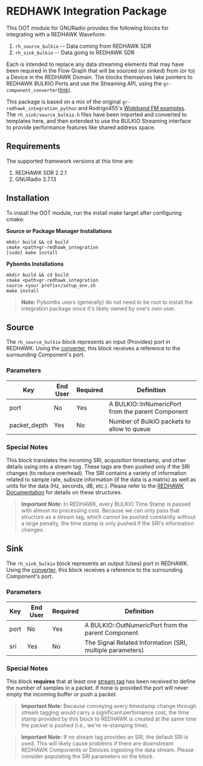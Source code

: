 # REDHAWK Integration Package

This OOT module for GNURadio provides the following blocks for integrating with a REDHAWK Waveform:

 1. `rh_source_bulkio` -- Data coming from REDHAWK SDR
 2. `rh_sink_bulkio` -- Data going to REDHAWK SDR

Each is intended to replace any data streaming elements that may have been required in the Flow Graph that will be sourced (or sinked) from (or to) a Device in the REDHAWK Domain.  The blocks themselves take pointers to REDHAWK BULKIO Ports and use the Streaming API, using the `gr-component_converter`([link][converter]).

This package is based on a mix of the original `gr-redhawk_integration_python` and Rodrigo455's [Wideband FM examples][wbfm].  The `rh_sink/source_bulkio.h` files have been imported and converted to templates here, and then extended to use the BULKIO Streaming interface to provide performance features like shared address space.

## Requirements

The supported framework versions at this time are:

 1. REDHAWK SDR 2.2.1
 2. GNURadio 3.7.13

## Installation

To install the OOT module, run the install make target after configuring cmake:

**Source or Package Manager Installations**

```
mkdir build && cd build
cmake <path>gr-redhawk_integration
[sudo] make install
```

**Pybombs Installations**

```
mkdir build && cd build
cmake <path>gr-redhawk_integration
source <your prefix>/setup_env.sh
make install
```

 > **Note:** Pybombs users (generally) do not need to be root to install the integration package since it's likely owned by one's own user.

## Source

The `rh_source_bulkio` block represents an input (Provides) port in REDHAWK.  Using the [converter][converter], this block receives a reference to the surrounding Component's port.

### Parameters

| Key | End User | Required | Definition |
| -------- | -------- | -------- | ---------- |
| port | No | Yes | A BULKIO::InNumericPort<T> from the parent Component |
| packet_depth | Yes | No | Number of BulkIO packets to allow to queue |


### Special Notes

This block translates the incoming SRI, acquisition timestamp, and other details using into a stream tag.  These tags are then pushed only if the SRI changes (to reduce overhead).  The SRI contains a variety of information related to sample rate, subsize information (if the data is a matrix) as well as units for the data (Hz, seconds, dB, etc.).  Please refer to the [REDHAWK Documentation][redhawk-docs] for details on these structures.

 > **Important Note:** In REDHAWK, every BULKIO Time Stamp is passed with almost no processing cost.  Because we can only pass that structure as a stream tag, which cannot be pushed constantly without a large penalty, the time stamp is only pushed if the SRI's information changes.

## Sink

The `rh_sink_bulkio` block represents an output (Uses) port in REDHAWK.  Using the [converter][converter], this block receives a reference to the surrounding Component's port.

### Parameters

| Key | End User | Required | Definition |
| -------- | -------- | -------- | ---------- |
| port | No | Yes | A BULKIO::OutNumericPort<T> from the parent Component |
| sri | Yes | No | The Signal Related Information (SRI, multiple parameters) |

### Special Notes

This block **requires** that at least one [stream tag](#tag-utils) has been received to define the number of samples in a packet.  If none is provided the port will never empty the incoming buffer or push a packet.

 > **Important Note:** Because conveying every timestamp change through stream tagging would carry a significant perfomance cost, the time stamp provided by this block to REDHAWK is created at the same time the packet is pushed (i.e., we're re-stamping time).

 > **Important Note:** If no stream tag provides an SRI, the default SRI is used.  This will likely cause problems if there are downstream REDHAWK Components or Devices ingesting the data stream.  Please consider populating the SRI parameters on the block.


[converter]: https://github.com/GeonTech/gr-component_converter
[wbfm]: https://github.com/rodrigo455/gnuradio-nbfm
[redhawk-docs]:  http://redhawksdr.github.io/Documentation/mainch5.html

